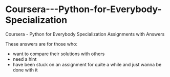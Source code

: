 # Coursera---Python-for-Everybody-Specialization
Coursera - Python for Everybody Specialization Assignments with Answers

These answers are for those who:
- want to compare their solutions with others
- need a hint
- have been stuck on an assignment for quite a while and just wanna be done with it
